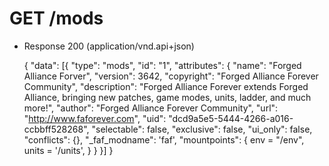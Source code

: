 # GET /mods
+ Response 200 (application/vnd.api+json)
	
    {
        "data": [{
          "type": "mods",
          "id": "1",
          "attributes": {
            "name": "Forged Alliance Forver",
            "version": 3642,
            "copyright": "Forged Alliance Forever Community",
            "description": "Forged Alliance Forever extends Forged Alliance, bringing new patches, game modes, units, ladder, and much more!",
            "author": "Forged Alliance Forever Community",
            "url": "http://www.faforever.com",
            "uid": "dcd9a5e5-5444-4266-a016-ccbbff528268",
            "selectable": false,
            "exclusive": false,
            "ui_only": false,
            "conflicts": {},
            "_faf_modname": 'faf',
            "mountpoints": {
                env = "/env",
                units = '/units',
            }
          }
        }]
    }

